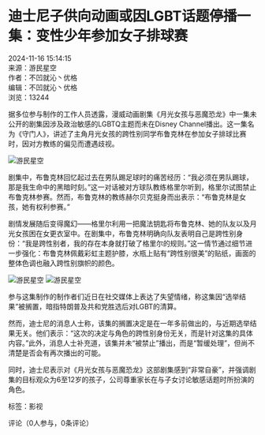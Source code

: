 # 迪士尼子供向动画或因LGBT话题停播一集：变性少年参加女子排球赛

2024-11-16 15:14:15  
来源：游民星空  
作者：不凹就沁丶优格  
编辑：不凹就沁丶优格  
浏览：13244  

据多位参与制作的工作人员透露，漫威动画剧集《月光女孩与恶魔恐龙》中一集未公开的剧集因涉及政治敏感的LGBTQ主题而未在Disney Channel播出。这一集名为《守门人》，讲述了主角月光女孩的跨性别同学布鲁克林在参加女子排球比赛时，因对方教练的偏见而遭遇歧视。

![游民星空](https://img1.gamersky.com/upimg/pic/2024/11/16/small_202411161513161773.jpg)

剧集中，布鲁克林回忆起过去在男队踢足球时的痛苦经历：“我必须在男队踢球，那是我生命中的黑暗时刻。”这一对话被对方球队教练格里尔听到，格里尔试图禁止布鲁克林参赛。然而，布鲁克林的教练赫尔贝克挺身而出表示：“布鲁克林是女孩，她有权利参赛。”

剧情发展随后变得魔幻——格里尔利用一把魔法钥匙将布鲁克林、她的队友以及月光女孩困在女更衣室中。在剧集中，布鲁克林明确向队友表明自己是跨性别身份：“我是跨性别者，我的存在本身就打破了格里尔的规则。”这一情节通过细节进一步强化：布鲁克林佩戴彩虹主题护膝，水瓶上贴有“跨性别很美”的贴纸，画面的整体色调也融入跨性别旗帜的颜色。

![游民星空](https://img1.gamersky.com/upimg/pic/2024/11/16/small_202411161512571427.jpg)
![游民星空](https://img1.gamersky.com/upimg/pic/2024/11/16/small_202411161513009439.png)

参与这集制作的制作者们近日在社交媒体上表达了失望情绪，称这集因“选举结果”被搁置，暗指特朗普及共和党胜选后对LGBT的清算。

然而，迪士尼的消息人士称，该集的搁置决定是在一年多前做出的，与近期选举结果无关。他们表示：“这次的决定与角色的跨性别身份无关，而是针对这集的具体内容。”此外，消息人士补充道，该集并未“被禁止”播出，而是“暂缓处理”，但尚不清楚是否会有再次播出的可能。

同时，迪士尼表示对《月光女孩与恶魔恐龙》这部剧集感到“非常自豪”，并强调剧集的目标观众为6至12岁的孩子，公司尊重家长在与子女讨论敏感话题时所扮演的角色。

标签：影视

评论（0人参与，0条评论）  
<!-- tcd_original_link https://www.gamersky.com/news/202411/1846191.shtml -->
